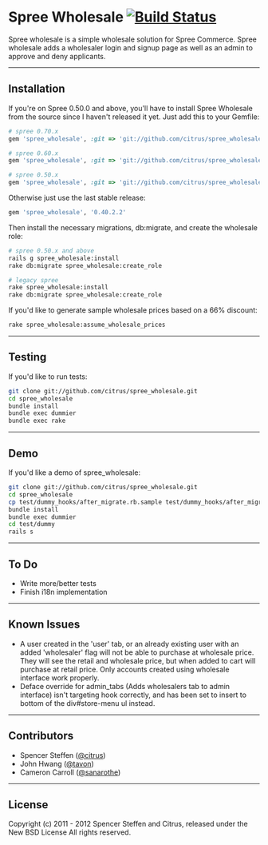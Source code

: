 # Spree Wholesale [![Build Status](https://secure.travis-ci.org/citrus/spree_wholesale.png)](http://travis-ci.org/citrus/spree_wholesale)

Spree wholesale is a simple wholesale solution for Spree Commerce. Spree wholesale adds a wholesaler login and signup page as well as an admin to approve and deny applicants.


------------------------------------------------------------------------------
Installation
------------------------------------------------------------------------------

If you're on Spree 0.50.0 and above, you'll have to install Spree Wholesale from the source since I haven't released it yet. Just add this to your Gemfile:

```ruby
# spree 0.70.x
gem 'spree_wholesale', :git => 'git://github.com/citrus/spree_wholesale', :branch => 'master'

# spree 0.60.x
gem 'spree_wholesale', :git => 'git://github.com/citrus/spree_wholesale', :branch => '0.60.x'

# spree 0.50.x
gem 'spree_wholesale', :git => 'git://github.com/citrus/spree_wholesale', :branch => '0.50.x'
```    


Otherwise just use the last stable release:
   
```ruby 
gem 'spree_wholesale', '0.40.2.2'
```    


Then install the necessary migrations, db:migrate, and create the wholesale role:

```bash
# spree 0.50.x and above
rails g spree_wholesale:install
rake db:migrate spree_wholesale:create_role

# legacy spree
rake spree_wholesale:install
rake db:migrate spree_wholesale:create_role
```      

      
If you'd like to generate sample wholesale prices based on a 66% discount:

```bash
rake spree_wholesale:assume_wholesale_prices
```


------------------------------------------------------------------------------
Testing
------------------------------------------------------------------------------

If you'd like to run tests:

```bash    
git clone git://github.com/citrus/spree_wholesale.git
cd spree_wholesale
bundle install
bundle exec dummier
bundle exec rake
```


------------------------------------------------------------------------------
Demo
------------------------------------------------------------------------------

If you'd like a demo of spree_wholesale:

```bash
git clone git://github.com/citrus/spree_wholesale.git
cd spree_wholesale
cp test/dummy_hooks/after_migrate.rb.sample test/dummy_hooks/after_migrate.rb
bundle install
bundle exec dummier
cd test/dummy
rails s
```  
  

------------------------------------------------------------------------------
To Do
------------------------------------------------------------------------------

* Write more/better tests
* Finish i18n implementation 


------------------------------------------------------------------------------
Known Issues
------------------------------------------------------------------------------

* A user created in the 'user' tab, or an already existing user with an added 'wholesaler' flag will not be able to purchase at wholesale price. They will see the retail and wholesale price, but when added to cart will purchase at retail price. Only accounts created using wholesale interface work properly.
* Deface override for admin_tabs (Adds wholesalers tab to admin interface) isn't targeting hook correctly, and has been set to insert to bottom of the div#store-menu ul instead.


------------------------------------------------------------------------------
Contributors
------------------------------------------------------------------------------

* Spencer Steffen ([@citrus](https://github.com/citrus))
* John Hwang      ([@tavon](https://github.com/tavon))
* Cameron Carroll ([@sanarothe](https://github.com/sanarothe))


------------------------------------------------------------------------------
License
------------------------------------------------------------------------------

Copyright (c) 2011 - 2012 Spencer Steffen and Citrus, released under the New BSD License All rights reserved.
